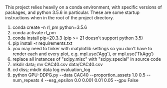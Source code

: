 This project relies heavily on a conda environment, with specific versions of packages, and python 3.5.6 in particular. These are some startup instructions when in the root of the project directory.

1. conda create -n rl_pm python=3.5.6
2. conda activate rl_pm
3. conda install pip=20.3.3 (pip >= 21 doesn't support python 3.5)
4. pip install -r requirements.txt
5. you may need to tinker with matplotlib settings so you don't have to render each and every plot, e.g. mpl.use('Agg'), or mpl.use('TkAgg')
6. replace all instances of "scipy.misc" with "scipy.special" in source code
7. mkdir data; mv CAC40.csv data/CAC40.csv
8. cd diss; mkdir data log evaluation_log
9. python GPU-DDPG.py --data CAC40 --proportion_assets 1.0 0.5 --num_repeats 4 --esg_epsilon 0.0 0.001 0.01 0.05 --gpu False

